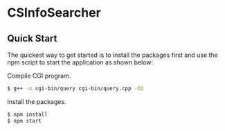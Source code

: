 # CSInfoSearcher

## Quick Start

  The quickest way to get started is to install the packages first and use the npm script to start the application as shown below:

  Compile CGI program.

  ```bash
  $ g++ -o cgi-bin/query cgi-bin/query.cpp -O2
  ```

  Install the packages.

```bash
$ npm install
$ npm start
```
